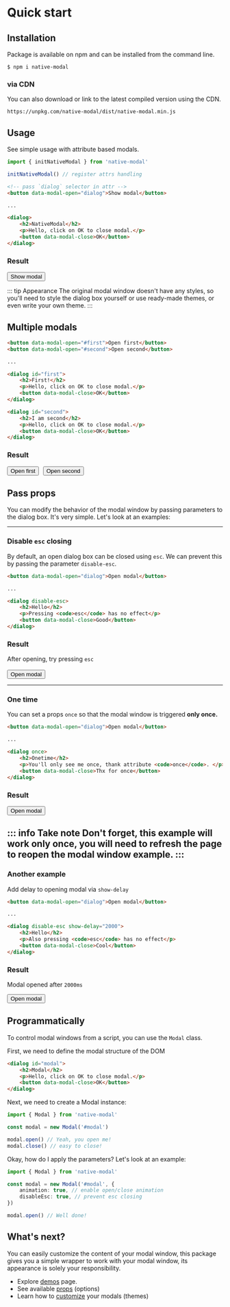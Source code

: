 <script lang="ts" setup>
import { useData } from 'vitepress'
import { initNativeModal } from '../src/lib/index.js' 
import {computed} from ".vitepress/cache/deps/vue.js"; 
initNativeModal()

const { isDark } = useData()
const dialogAttrs = computed(() => {
    if (isDark.value) {
      return {
        dark: '',
      }
    }

    return {}
})
</script>

# Quick start

## Installation

Package is available on npm and can be installed from the command line.
```shell
$ npm i native-modal
```
### via CDN
You can also download or link to the latest compiled version using the CDN.

```shell
https://unpkg.com/native-modal/dist/native-modal.min.js
```

## Usage

See simple usage with attribute based modals.

```typescript
import { initNativeModal } from 'native-modal'

initNativeModal() // register attrs handling
```

```html
<!-- pass `dialog` selector in attr -->
<button data-modal-open="dialog">Show modal</button>

... 

<dialog>
    <h2>NativeModal</h2>
    <p>Hello, click on OK to close modal.</p>
    <button data-modal-close>OK</button>
</dialog>
```

### Result
<div class="result-box">
<button class="VPButton medium brand" data-modal-open="dialog">Show modal</button>

<dialog v-bind="dialogAttrs">
    <h2>NativeModal</h2>
    <p>Hello, click on OK to close modal.</p>
    <button data-modal-close>OK</button>
</dialog>
</div>


::: tip Appearance
The original modal window doesn't have any styles, so you'll need to style 
the dialog box yourself or use ready-made themes, or even write your own theme.
:::

## Multiple modals

```html
<button data-modal-open="#first">Open first</button>
<button data-modal-open="#second">Open second</button>

... 

<dialog id="first">
    <h2>First!</h2>
    <p>Hello, click on OK to close modal.</p>
    <button data-modal-close>OK</button>
</dialog>

<dialog id="second">
    <h2>I am second</h2>
    <p>Hello, click on OK to close modal.</p>
    <button data-modal-close>OK</button>
</dialog>
```

### Result
<div class="result-box">
<button data-modal-open="#first" style="margin-right: 6px;">Open first</button>
<button data-modal-open="#second">Open second</button>

<dialog id="first" v-bind="dialogAttrs">
    <h2>First!</h2>
    <p>Hello, click on OK to close modal.</p>
    <button data-modal-close>OK</button>
</dialog>

<dialog id="second" v-bind="dialogAttrs">
    <h2>I am second</h2>
    <p>Hello, click on OK to close modal.</p>
    <button data-modal-close>OK</button>
</dialog>
</div>

## Pass props
You can modify the behavior of the modal window by passing parameters 
to the dialog box. It's very simple. Let's look at an examples:

---

### Disable `esc` closing

By default, an open dialog box can be closed using `esc`.
We can prevent this by passing the parameter `disable-esc`.

```html
<button data-modal-open="dialog">Open modal</button>

... 

<dialog disable-esc>
    <h2>Hello</h2>
    <p>Pressing <code>esc</code> has no effect</p>
    <button data-modal-close>Good</button>
</dialog>
```

### Result

<div class="result-box">
After opening, try pressing <code>esc</code> <br><br>
<button data-modal-open="#on-esc" style="margin-right: 6px;">Open modal</button>

<dialog id="on-esc" v-bind="dialogAttrs" disable-esc>
    <h2>Hello</h2>
    <p>Pressing <code>esc</code> has no effect</p>
    <button data-modal-close>Good</button>
</dialog>
</div>

---

### One time
You can set a props `once` so that the modal window is triggered **only once.**
```html
<button data-modal-open="dialog">Open modal</button>

... 

<dialog once>
    <h2>Onetime</h2>
    <p>You'll only see me once, thank attribute <code>once</code>. </p>
    <button data-modal-close>Thx for once</button>
</dialog>
```

### Result
<div class="result-box">
<button data-modal-open="#once-modal" style="margin-right: 6px;">Open modal</button> 

<dialog id="once-modal" v-bind="dialogAttrs" once>
    <h2>One time</h2>
    <p>You'll only see me once, thank attribute <code>once</code>. </p>
    <button data-modal-close>Okay</button>
</dialog>
</div>

::: info Take note
Don't forget, this example will work only **once**, you will need to refresh the page to reopen the modal window example.
:::
---

### Another example
Add delay to opening modal via `show-delay`
```html
<button data-modal-open="dialog">Open modal</button>

... 

<dialog disable-esc show-delay="2000">
    <h2>Hello</h2>
    <p>Also pressing <code>esc</code> has no effect</p>
    <button data-modal-close>Cool</button>
</dialog>
```

### Result
Modal opened after `2000ms`

<div class="result-box">
<button data-modal-open="#show-delay" style="margin-right: 6px;">Open modal</button>

<dialog id="show-delay" v-bind="dialogAttrs" disable-esc show-delay="2000">
    <h2>Hello</h2>
    <p>Also pressing <code>esc</code> has no effect</p>
    <button data-modal-close>Cool</button>
</dialog>
</div>

## Programmatically

To control modal windows from a script, you can use the `Modal` class.

First, we need to define the modal structure of the DOM
```html
<dialog id="modal">
    <h2>Modal</h2>
    <p>Hello, click on OK to close modal.</p>
    <button data-modal-close>OK</button>
</dialog>
```

Next, we need to create a Modal instance: 
```typescript
import { Modal } from 'native-modal'

const modal = new Modal('#modal')

modal.open() // Yeah, you open me!
modal.close() // easy to close!
```

Okay, how do I apply the parameters? Let's look at an example:

```typescript
import { Modal } from 'native-modal'

const modal = new Modal('#modal', {
    animation: true, // enable open/close animation
    disableEsc: true, // prevent esc closing
})

modal.open() // Well done!
```

## What's next?

You can easily customize the content of your modal window, this package gives you a simple wrapper to work with 
your modal window, its appearance is solely your responsibility.

- Explore [demos](/demos) page.
- See available [props](/api/props) (options)
- Learn how to [customize](/api/custonize) your modals (themes)
